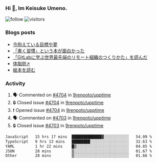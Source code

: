 ### Hi 👋, Im Keisuke Umeno.

<!--
**9renpoto/9renpoto** is a ✨ _special_ ✨ repository because its `README.md` (this file) appears on your GitHub profile.

Here are some ideas to get you started:

- 🔭 I’m currently working on ...
- 🌱 I’m currently learning ...
- 👯 I’m looking to collaborate on ...
- 🤔 I’m looking for help with ...
- 💬 Ask me about ...
- 📫 How to reach me: ...
- 😄 Pronouns: ...
- ⚡ Fun fact: ...
-->

![follow](https://img.shields.io/github/followers/9renpoto?label=Follow&style=social)
![visitors](https://komarev.com/ghpvc/?username=9renpoto&label=Profile%20views&color=0e75b6&style=flat)

### Blogs posts

<!-- BLOG-POST-LIST:START -->
- [今抱えている目標や夢](https://9renpoto.win/entry/2024/12/02/objective)
- [「書く習慣」という本が面白かった](https://9renpoto.win/entry/2024/11/11/leave_a_feeling_sad)
- [「GitLabに学ぶ世界最先端のリモート組織のつくりかた」を読んだ](https://9renpoto.win/entry/2024/09/10/remote_organization)
- [体脂肪↗](https://9renpoto.win/entry/2024/08/12/gaining_fat)
- [絵本を読む](https://9renpoto.win/entry/2024/07/26/picture_book)
<!-- BLOG-POST-LIST:END -->

### Activity

<!--START_SECTION:activity-->
1. 🗣 Commented on [#4704](https://github.com/9renpoto/upptime/issues/4704#issuecomment-2533567885) in [9renpoto/upptime](https://github.com/9renpoto/upptime)
2. 🔒 Closed issue [#4704](https://github.com/9renpoto/upptime/issues/4704) in [9renpoto/upptime](https://github.com/9renpoto/upptime)
3. ❗ Opened issue [#4704](https://github.com/9renpoto/upptime/issues/4704) in [9renpoto/upptime](https://github.com/9renpoto/upptime)
4. 🗣 Commented on [#4703](https://github.com/9renpoto/upptime/issues/4703#issuecomment-2533133140) in [9renpoto/upptime](https://github.com/9renpoto/upptime)
5. 🔒 Closed issue [#4703](https://github.com/9renpoto/upptime/issues/4703) in [9renpoto/upptime](https://github.com/9renpoto/upptime)
<!--END_SECTION:activity-->

<!--START_SECTION:waka-->

```txt
JavaScript   15 hrs 17 mins  █████████████▓░░░░░░░░░░░   54.09 %
TypeScript   9 hrs 13 mins   ████████░░░░░░░░░░░░░░░░░   32.63 %
YAML         1 hr 22 mins    █▒░░░░░░░░░░░░░░░░░░░░░░░   04.85 %
JSON         28 mins         ▒░░░░░░░░░░░░░░░░░░░░░░░░   01.67 %
Other        28 mins         ▒░░░░░░░░░░░░░░░░░░░░░░░░   01.66 %
```

<!--END_SECTION:waka-->
